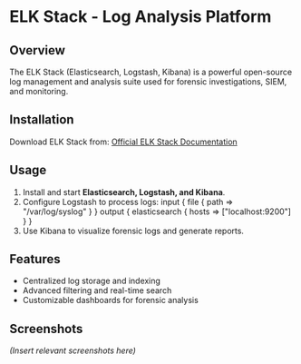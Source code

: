 # ELK Stack - Log Analysis Platform

## Overview
The ELK Stack (Elasticsearch, Logstash, Kibana) is a powerful open-source log management and analysis suite used for forensic investigations, SIEM, and monitoring.

## Installation
Download ELK Stack from:
[Official ELK Stack Documentation](https://www.elastic.co/what-is/elk-stack)

## Usage
1. Install and start **Elasticsearch, Logstash, and Kibana**.
2. Configure Logstash to process logs:
   input { file { path => "/var/log/syslog" } }
   output { elasticsearch { hosts => ["localhost:9200"] } }
3. Use Kibana to visualize forensic logs and generate reports.

## Features
- Centralized log storage and indexing
- Advanced filtering and real-time search
- Customizable dashboards for forensic analysis

## Screenshots
*(Insert relevant screenshots here)*
